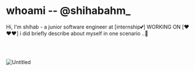 
# whoami -- @shihabahm_

Hi, I'm shihab - a junior software engineer at [internship💕] WORKING ON [❤️❤️❤️] i did briefly describe about myself in one scenario ..🙂

<br/>
<br/>

![Untitled](https://user-images.githubusercontent.com/54938486/141100576-56b37230-21f4-4dc6-9a7f-b17f70bcea1f.png)
